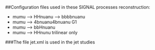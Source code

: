 ##Configuration files used in these SIGNAL processes reconstruction:

- mumu --> HHnuanu --> bbbbnuanu
- mumu --> 4bnuanu4bnuanu G1 
- mumu --> bbHnuanu
- mumu --> HHnunu trilinear only

###The file jet.xml is used in the jet studies

 
